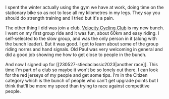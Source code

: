 I spent the winter actually using the gym we have at work, doing time on the stationary bike so as not to lose all my kilometres in my legs. They say you should do strength training and I tried but it's a pain.

The other thing I did was join a club. [Velocity Cycling Club](https:velocitycyclingclub.ca) is my new bunch. I went on my first group ride and it was fun, about 60km and easy riding. I self-selected to the slow group, and was the only person in it (along with the bunch leader). But it was good. I got to learn about some of the group riding norms and hand signals. Old Paul was very welcoming in general and did a good job showing me how to get close to people in the bunch.

And now I signed up for [[230527-stiedaclassic2023|another race]]. This time I'm part of a club so maybe it won't be so lonely out there. I can look for the red jerseys of my people and get some tips. I'm in the Citizen category which is the bunch of people who can't get upgrade points but I think that'll be more my speed than trying to race against competitive people.